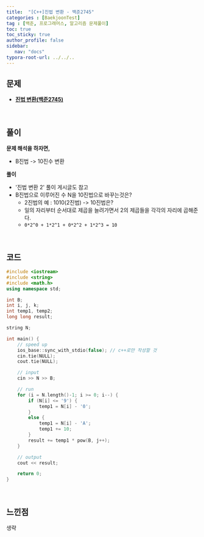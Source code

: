 ```yaml
---
title:  "[C++]진법 변환 - 백준2745"
categories : [BaekjoonTest]
tag : [백준, 프로그래머스, 알고리즘 문제풀이]
toc: true
toc_sticky: true
author_profile: false
sidebar:
   nav: "docs"
typora-root-url: ../../..
---
```




## 문제

* **[진법 변환(백준2745)](https://www.acmicpc.net/problem/2745)**

<br>

## 풀이

**문제 해석을 하자면,**

* B진법 -> 10진수 변환



**풀이**

* '진법 변환 2' 풀이 게시글도 참고
* B진법으로 이루어진 수 N을 10진법으로 바꾸는것은?
  * 2진법의 예 : 1010(2진법) -> 10진법은?
  * 일의 자리부터 순서대로 제곱을 늘려가면서 2의 제곱들을 각각의 자리에 곱해준다.
  * `0*2^0 + 1*2^1 + 0*2^2 + 1*2^3 = 10`




<br>

## 코드

```c++
#include <iostream>
#include <string>
#include <math.h>
using namespace std;

int B;
int i, j, k;
int temp1, temp2;
long long result;

string N;

int main() {
	// speed up
	ios_base::sync_with_stdio(false); // c++로만 작성할 것
	cin.tie(NULL);
	cout.tie(NULL);

	// input
	cin >> N >> B;

	// run
	for (i = N.length()-1; i >= 0; i--) {
		if (N[i] <= '9') {
			temp1 = N[i] - '0';
		}
		else {
			temp1 = N[i] - 'A';
			temp1 += 10;
		}
		result += temp1 * pow(B, j++);
	}

	// output
	cout << result;

	return 0;
}
```

<br>

## 느낀점

생략

